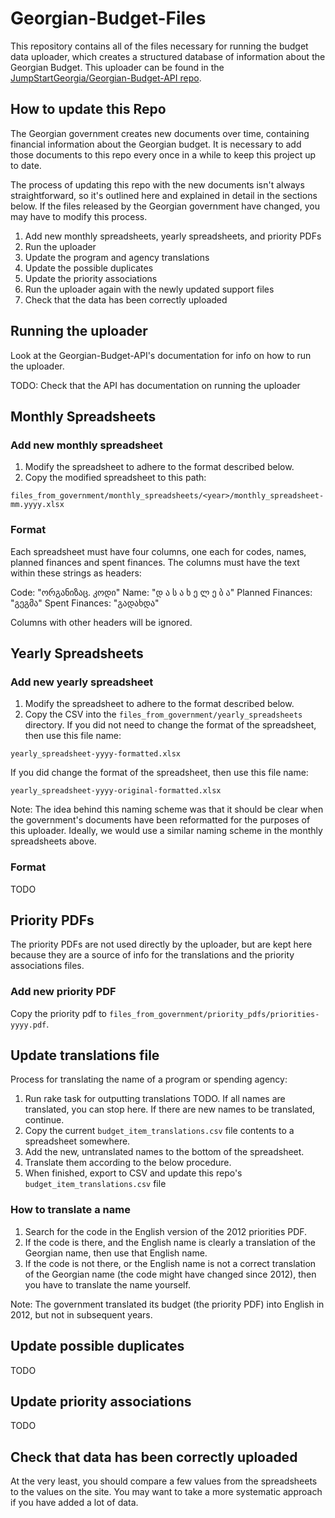 # Georgian-Budget-Files

This repository contains all of the files necessary for running the budget data uploader, which creates a structured database of information about the Georgian Budget. This uploader can be found in the [JumpStartGeorgia/Georgian-Budget-API repo](https://github.com/JumpStartGeorgia/Georgian-Budget-API/).

## How to update this Repo

The Georgian government creates new documents over time, containing financial information about the Georgian budget. It is necessary to add those documents to this repo every once in a while to keep this project up to date.

The process of updating this repo with the new documents isn't always straightforward, so it's outlined here and explained in detail in the sections below. If the files released by the Georgian government have changed, you may have to modify this process.

1. Add new monthly spreadsheets, yearly spreadsheets, and priority PDFs
2. Run the uploader
3. Update the program and agency translations
4. Update the possible duplicates
5. Update the priority associations
6. Run the uploader again with the newly updated support files
7. Check that the data has been correctly uploaded

## Running the uploader

Look at the Georgian-Budget-API's documentation for info on how to run the uploader.

TODO: Check that the API has documentation on running the uploader

## Monthly Spreadsheets

### Add new monthly spreadsheet

1. Modify the spreadsheet to adhere to the format described below.
1. Copy the modified spreadsheet to this path:

`files_from_government/monthly_spreadsheets/<year>/monthly_spreadsheet-mm.yyyy.xlsx`

### Format

Each spreadsheet must have four columns, one each for codes, names, planned finances and spent finances. The columns must have the text within these strings as headers:

Code: "ორგანიზაც. კოდი"
Name: "დ ა ს ა ხ ე ლ ე ბ ა"
Planned Finances: "გეგმა"
Spent Finances: "გადახდა"

Columns with other headers will be ignored.

## Yearly Spreadsheets

### Add new yearly spreadsheet

1. Modify the spreadsheet to adhere to the format described below.
1. Copy the CSV into the `files_from_government/yearly_spreadsheets` directory. If you did not need to change the format of the spreadsheet, then use this file name:

`yearly_spreadsheet-yyyy-formatted.xlsx`

If you did change the format of the spreadsheet, then use this file name:

`yearly_spreadsheet-yyyy-original-formatted.xlsx`

Note: The idea behind this naming scheme was that it should be clear when the government's documents have been reformatted for the purposes of this uploader. Ideally, we would use a similar naming scheme in the monthly spreadsheets above.

### Format

TODO

## Priority PDFs

The priority PDFs are not used directly by the uploader, but are kept here because they are a source of info for the translations and the priority associations files.

### Add new priority PDF

Copy the priority pdf to `files_from_government/priority_pdfs/priorities-yyyy.pdf`.

## Update translations file

Process for translating the name of a program or spending agency:

1. Run rake task for outputting translations TODO. If all names are translated, you can stop here. If there are new names to be translated, continue.
1. Copy the current `budget_item_translations.csv` file contents to a spreadsheet somewhere.
1. Add the new, untranslated names to the bottom of the spreadsheet.
1. Translate them according to the below procedure.
1. When finished, export to CSV and update this repo's `budget_item_translations.csv` file

### How to translate a name

1. Search for the code in the English version of the 2012 priorities PDF.
1. If the code is there, and the English name is clearly a translation of the Georgian name, then use that English name.
1. If the code is not there, or the English name is not a correct translation of the Georgian name (the code might have changed since 2012), then you have to translate the name yourself.

Note: The government translated its budget (the priority PDF) into English in 2012, but not in subsequent years.

## Update possible duplicates

TODO

## Update priority associations

TODO

## Check that data has been correctly uploaded

 At the very least, you should compare a few values from the spreadsheets to the values on the site. You may want to take a more systematic approach if you have added a lot of data.
